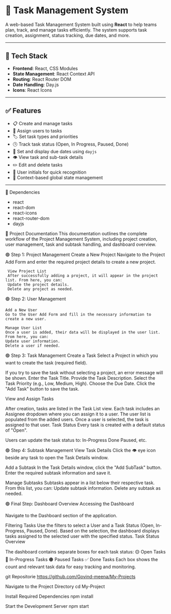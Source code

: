 # 🚀 Task Management System

A web-based Task Management System built using **React** to help teams plan, track, and manage tasks efficiently. The system supports task creation, assignment, status tracking, due dates, and more.

---

## 🔧 Tech Stack

- **Frontend**: React, CSS Modules
- **State Management**: React Context API
- **Routing**: React Router DOM
- **Date Handling**: Day.js
- **Icons**: React Icons

---

## ✅ Features

- 📋 Create and manage tasks
- 👤 Assign users to tasks
- 🏷️ Set task types and priorities
- 🕒 Track task status (Open, In Progress, Paused, Done)
- 📅 Set and display due dates using `dayjs`
- 👁️ View task and sub-task details
- ✏️ Edit and delete tasks
- 🎯 User initials for quick recognition
- 📂 Context-based global state management

---

📌 Dependencies
  -   react
  -   react-dom
  -   react-icons
  -   react-router-dom
  -   dayjs

📘 Project Documentation
This documentation outlines the complete workflow of the Project Management System, including project creation, user management, task and subtask handling, and dashboard overview.

🟢 Step 1: Project Management
     Create a New Project
     Navigate to the Project Add Form and enter the required project details to create a new project.

     View Project List
     After successfully adding a project, it will appear in the project list. From here, you can:
     Update the project details.
     Delete any project as needed.

🟢 Step 2: User Management

    Add a New User
    Go to the User Add Form and fill in the necessary information to create a new user.

    Manage User List
    Once a user is added, their data will be displayed in the user list. From here, you can:
    Update user information.
    Delete a user if needed.

🟢 Step 3: Task Management
    Create a Task
    Select a Project in which you want to create the task (required field).

If you try to save the task without selecting a project, an error message will be shown.
Enter the Task Title.
Provide the Task Description.
Select the Task Priority (e.g., Low, Medium, High).
Choose the Due Date.
Click the "Add Task" button to save the task.

View and Assign Tasks

After creation, tasks are listed in the Task List view.
Each task includes an Assignee dropdown where you can assign it to a user.
The user list is populated from the added users.
Once a user is selected, the task is assigned to that user.
Task Status
Every task is created with a default status of "Open".

Users can update the task status to:
In-Progress
Done
Paused, etc.

🟢 Step 4: Subtask Management
View Task Details
Click the 👁️ eye icon beside any task to open the Task Details window.

Add a Subtask
In the Task Details window, click the "Add SubTask" button.
Enter the required subtask information and save it.

Manage Subtasks
Subtasks appear in a list below their respective task.
From this list, you can:
Update subtask information.
Delete any subtask as needed.

🟢 Final Step: Dashboard Overview
Accessing the Dashboard

Navigate to the Dashboard section of the application.

Filtering Tasks
Use the filters to select a User and a Task Status (Open, In-Progress, Paused, Done).
Based on the selection, the dashboard displays tasks assigned to the selected user with the specified status.
Task Status Overview

The dashboard contains separate boxes for each task status:
🟡 Open Tasks
🔵 In-Progress Tasks
🟠 Paused Tasks
✅ Done Tasks
Each box shows the count and relevant task data for easy tracking and monitoring.
   

git Repositorie
https://github.com/Govind-meena/My-Projects

Navigate to the Project Directory
cd My-Project

Install Required Dependencies
npm install 

Start the Development Server
npm start

